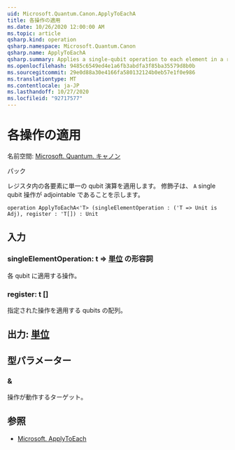 ```yaml
---
uid: Microsoft.Quantum.Canon.ApplyToEachA
title: 各操作の適用
ms.date: 10/26/2020 12:00:00 AM
ms.topic: article
qsharp.kind: operation
qsharp.namespace: Microsoft.Quantum.Canon
qsharp.name: ApplyToEachA
qsharp.summary: Applies a single-qubit operation to each element in a register. The modifier `A` indicates that the single-qubit operation is adjointable.
ms.openlocfilehash: 9485c6549ed4e1a6fb3abdfa3f85ba35579d8b0b
ms.sourcegitcommit: 29e0d88a30e4166fa580132124b0eb57e1f0e986
ms.translationtype: MT
ms.contentlocale: ja-JP
ms.lasthandoff: 10/27/2020
ms.locfileid: "92717577"
---
```

# <a name="applytoeacha-operation"></a>各操作の適用

名前空間: [Microsoft. Quantum. キャノン](xref:Microsoft.Quantum.Canon)

パック [](https://nuget.org/packages/)


レジスタ内の各要素に単一の qubit 演算を適用します。
修飾子は、 `A` single qubit 操作が adjointable であることを示します。

```qsharp
operation ApplyToEachA<'T> (singleElementOperation : ('T => Unit is Adj), register : 'T[]) : Unit
```


## <a name="input"></a>入力

### <a name="singleelementoperation--t--unit-adj"></a>singleElementOperation: t => [単位](xref:microsoft.quantum.lang-ref.unit) の形容詞

各 qubit に適用する操作。


### <a name="register--t"></a>register: t []

指定された操作を適用する qubits の配列。



## <a name="output--unit"></a>出力: [単位](xref:microsoft.quantum.lang-ref.unit)



## <a name="type-parameters"></a>型パラメーター

### <a name="t"></a>&

操作が動作するターゲット。

## <a name="see-also"></a>参照

- [Microsoft. ApplyToEach](xref:Microsoft.Quantum.Canon.ApplyToEach)